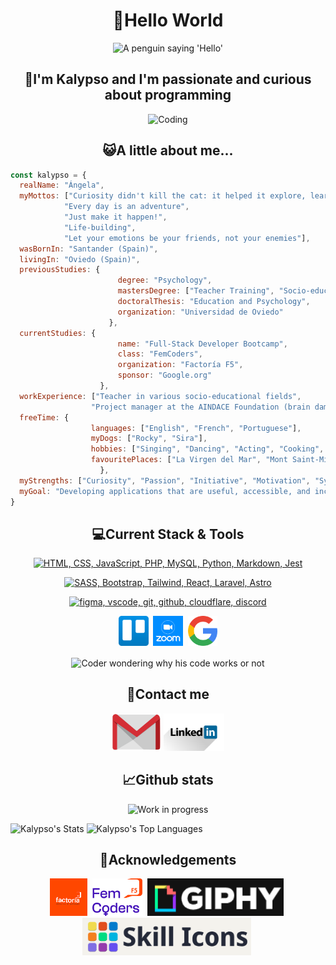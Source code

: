 <h1 align="center">👋Hello World</h2>
<p align="center">
  <img alt="A penguin saying 'Hello'" src="https://media.giphy.com/media/cJSDRt8csBx0A7YFfh/giphy.gif" width="30%" frameBorder="0" class="giphy-embed" allowFullScreen>
</p>

<h2  align="center">🚀I'm Kalypso and I'm passionate and curious about programming</h2>
<p align="center">
  <img alt="Coding" src="https://media.giphy.com/media/v1.Y2lkPTc5MGI3NjExNmswbWQyYXMzeTF2Y2pvM202NnFkbmlxMG5vMmhnYXgwZ3o0M2M2ZCZlcD12MV9pbnRlcm5hbF9naWZfYnlfaWQmY3Q9Zw/26tn33aiTi1jkl6H6/giphy.gif" width="30%" frameBorder="0" class="giphy-embed" allowFullScreen>
</p>
<h2  align="center">😺A little about me...</h2>

```javascript
const kalypso = {
  realName: "Ángela",
  myMottos: ["Curiosity didn't kill the cat: it helped it explore, learn and grow",
            "Every day is an adventure",
            "Just make it happen!",
            "Life-building",
            "Let your emotions be your friends, not your enemies"],
  wasBornIn: "Santander (Spain)",
  livingIn: "Oviedo (Spain)",
  previousStudies: {
                        degree: "Psychology",
                        mastersDegree: ["Teacher Training", "Socio-educational Intervention and Research"],
                        doctoralThesis: "Education and Psychology",
                        organization: "Universidad de Oviedo"
                      },
  currentStudies: {
                        name: "Full-Stack Developer Bootcamp",
                        class: "FemCoders",
                        organization: "Factoría F5",
                        sponsor: "Google.org"
                    },
  workExperience: ["Teacher in various socio-educational fields",
                  "Project manager at the AINDACE Foundation (brain damage)"],
  freeTime: {
                  languages: ["English", "French", "Portuguese"],
                  myDogs: ["Rocky", "Sira"],
                  hobbies: ["Singing", "Dancing", "Acting", "Cooking", "Travelling", "Working out"],
                  favouritePlaces: ["La Virgen del Mar", "Mont Saint-Michel", "Saint-Malo", "Monte Naranco"],
                    },
  myStrengths: ["Curiosity", "Passion", "Initiative", "Motivation", "Sympathy", "Teamwork"],
  myGoal: "Developing applications that are useful, accessible, and inclusive in the fields of psychology and education"
}
```

<h2  align="center">💻Current Stack & Tools</h2>

<p align="center">
  <a href="https://skillicons.dev">
    <img src="https://skillicons.dev/icons?i=html,css,js,php,mysql,py,markdown,jest" alt="HTML, CSS, JavaScript, PHP, MySQL, Python, Markdown, Jest">
  </a>
</p>
<p align="center">
  <a href="https://skillicons.dev">
    <img src="https://skillicons.dev/icons?i=sass,bootstrap,tailwind,react,laravel,astro" alt="SASS, Bootstrap, Tailwind, React, Laravel, Astro">
  </a>
</p>

<p align="center">
  <a href="https://skillicons.dev">
    <img src="https://skillicons.dev/icons?i=figma,vscode,git,github,cloudflare,discord" alt="figma, vscode, git, github, cloudflare, discord">
  </a>
</p>
<p align="center">
    <img src="./logoTrello.png" alt="Trello" height="48px">&nbsp  
    <img src="./logoZoom.png" alt="Zoom" height="48px">&nbsp
    <img src="./logoGoogle.png" alt="Google" height="48px">
</p>
<p align="center">
  <img width="30%" align="center" alt="Coder wondering why his code works or not" src="https://media.giphy.com/media/HLB0nLA36GCCo6JuB5/giphy.gif">
</p>
<h2  align="center">📩Contact me</h2>
  <p align="center">
    <a href="mailto:antunezangela89@gmail.com"><img src="./logo_gmail.png" alt="Send me an email" height="60px"></a>
    <a href="https://www.linkedin.com/in/%C3%A1ngela-ant%C3%BAnez-s%C3%A1nchez-458a8196/"><img src="./logo_linkedin.png" alt="My LinkedIn" height="60px"></a>
  </p>

<h2 align="center">📈Github stats</h2>
<p align="center">
  <img alt="Work in progress" src="https://media.giphy.com/media/VHOF8pfPZOt9p018zw/giphy.gif" width="20%" frameBorder="0" class="giphy-embed" allowFullScreen>
</p>


![Kalypso's Stats](https://github-readme-stats.vercel.app/api?username=Kalypso89&theme=dark&show_icons=true&hide_border=false&count_private=true)
![Kalypso's Top Languages](https://github-readme-stats.vercel.app/api/top-langs/?username=Kalypso89&theme=dark&show_icons=true&hide_border=false&layout=compact)


<h2 align="center">🙏Acknowledgements</h2>
<div align="center">
  <a href="https://factoriaf5.org/"><img src="./otrologo_f5.png" alt="Factoría F5" height="60px"></a>&nbsp
  <a href="https://femcoders.factoriaf5.org/"><img src="./femCoders.png" alt="Fem Coders" height="60px"></a>&nbsp
  <a href="https://giphy.com/"><img src="./giphy.png" alt="Giphy" height="60px"></a>&nbsp
  <a href="https://skillicons.dev/"><img src="./SkillIcons.png" alt="SkillIcons" height="60px"></a>&nbsp
</div>


<!--
**Kalypso89/Kalypso89** is a ✨ _special_ ✨ repository because its `README.md` (this file) appears on your GitHub profile.

Here are some ideas to get you started:

- 🔭 I’m currently working on ...
- 🌱 I’m currently learning ...
- 👯 I’m looking to collaborate on ...
- 🤔 I’m looking for help with ...
- 💬 Ask me about ...
- 📫 How to reach me: ...
- 😄 Pronouns: ...
- ⚡ Fun fact: ...

-->
